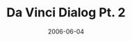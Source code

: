---
layout: message
category: message
series: "Da Vinci Dialogues"
title: "Da Vinci Dialog Pt. 2"
date: 2006-06-04
message_id: 66
---